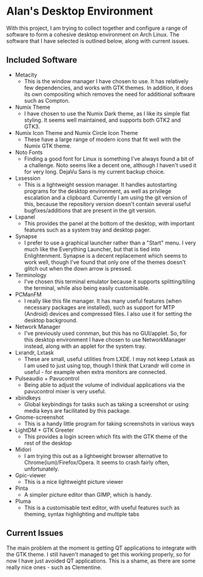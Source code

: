 # Alan's Desktop Environment

With this project, I am trying to collect together and configure a range of software to form a cohesive desktop environment on Arch Linux.  The software that I have selected is outlined below, along with current issues.

## Included Software
- Metacity
  - This is the window manager I have chosen to use.  It has relatively few dependencies, and works with GTK themes.  In addition, it does its own compositing which removes the need for additional software such as Compton.
- Numix Theme
  - I have chosen to use the Numix Dark theme, as I like its simple flat styling. It seems well maintained, and supports both GTK2 and GTK3.
- Numix Icon Theme and Numix Circle Icon Theme
  - These have a large range of modern icons that fit well with the Numix GTK theme.
- Noto Fonts
  - Finding a good font for Linux is something I've always found a bit of a challenge.  Noto seems like a decent one, although I haven't used it for very long.  DejaVu Sans is my current backup choice. 
- Lxsession
  - This is a lightweight session manager.  It handles autostarting programs for the desktop environment, as well as privilege escalation and a clipboard.  Currently I am using the git version of this, because the repository version doesn't contain several useful bugfixes/additions that are present in the git version.
- Lxpanel
  - This provides the panel at the bottom of the desktop, with important features such as a system tray and desktop pager.
- Synapse
  - I prefer to use a graphical launcher rather than a "Start" menu.  I very much like the Everything Launcher, but that is tied into Enlightenment.  Synapse is a decent replacement which seems to work well, though I've found that only one of the themes doesn't glitch out when the down arrow is pressed.
- Terminology
  - I've chosen this terminal emulator because it supports splitting/tiling the terminal, while also being easily customisable.
- PCManFM
  - I really like this file manager.  It has many useful features (when necessary packages are installed), such as support for MTP (Android) devices and compressed files.  I also use it for setting the desktop background.
- Network Manager
  - I've previously used connman, but this has no GUI/applet.  So, for this desktop environment I have chosen to use NetworkManager instead, along with an applet for the system tray.
- Lxrandr, Lxtask
  - These are small, useful utilities from LXDE.  I may not keep Lxtask as I am used to just using top, though I think that Lxrandr will come in useful - for example when extra monitors are connected.
- Pulseaudio + Pavucontrol
  - Being able to adjust the volume of individual applications via the pavucontrol mixer is very useful.
- xbindkeys
  - Global keybindings for tasks such as taking a screenshot or using media keys are facilitated by this package.
- Gnome-screenshot
  - This is a handy little program for taking screenshots in various ways
- LightDM + GTK Greeter
  - This provides a login screen which fits with the GTK theme of the rest of the desktop
- Midori
  - I am trying this out as a lightweight browser alternative to Chrome(ium)/Firefox/Opera.  It seems to crash fairly often, unfortunately.
- Gpic-viewer
  - This is a nice lightweight picture viewer
- Pinta
  - A simpler picture editor than GIMP, which is handy.
- Pluma
  - This is a customisable text editor, with useful features such as theming, syntax highlighting and multiple tabs

## Current Issues
The main problem at the moment is getting QT applications to integrate with the GTK theme.  I still haven't managed to get this working properly, so for now I have just avoided QT applications.  This is a shame, as there are some really nice ones - such as Clementine.
